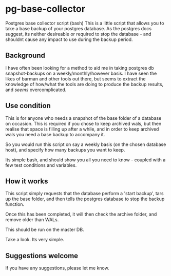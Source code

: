 pg-base-collector
=================

Postgres base collector script (bash)
This is a little script that allows you to take a base backup of your postgres database. As the postgres docs suggest, 
its neither desireable or required to stop the database - and shouldnt cause any impact to use during the backup period. 

Background
----------
I have often been looking for a method to aid me in taking postgres db snapshot-backups on a weekly/monthly/however
basis. I have seen the likes of barman and other tools out there, but seems to extract the knowledge of how/what the 
tools are doing to produce the backup results, and _seems_ overcomplicated. 

Use condition
-------------
This is for anyone who needs a snapshot of the base folder of a database on occasion. This is required if you chose 
to keep archived wals, but then realise that space is filling up after a while, and in order to keep archived wals 
you need a base backup to accompany it.

So you would run this script on say a weekly basis (on the chosen database host), and specify how many backups you want to 
keep. 

Its simple bash, and should show you all you need to know - coupled with a few test conditions and variables. 

How it works
------------
This script simply requests that the database perform a 'start backup', tars up the base folder, and then tells the 
postgres database to stop the backup function. 

Once this has been completed, it will then check the archive folder, and remove older than <specified> WALs.

This should be run on the master DB. 

Take a look. Its very simple. 

Suggestions welcome
-------------------
If you have any suggestions, please let me know. 
